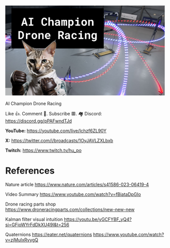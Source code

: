 ![](thumbnails/02.09.2023.png)

AI Champion Drone Racing

Like 👍. Comment 💬. Subscribe 🟥.
🏘 Discord: https://discord.gg/pPAFwndTJd

**YouTube:** https://youtube.com/live/Ichzf6ZL90Y

**X:** https://twitter.com/i/broadcasts/1OyJAVLZXLbxb

**Twitch:** https://www.twitch.tv/hu_po


# References

Nature article
https://www.nature.com/articles/s41586-023-06419-4

Video Summary
https://www.youtube.com/watch?v=fBiataDpGIo

Drone racing parts shop
https://www.droneracingparts.com/collections/new-new-new

Kalman filter visual intuition
https://youtu.be/yGCFYBF_yQ4?si=GFjoWYrFdDkXU49I&t=256

Quaternions
https://eater.net/quaternions
https://www.youtube.com/watch?v=zjMuIxRvygQ

